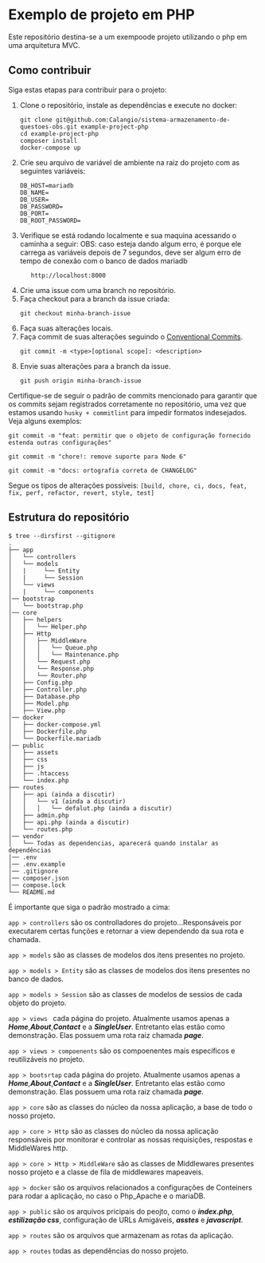 ﻿# Exemplo de projeto em PHP

Este repositório destina-se a um exempoode projeto utilizando o php em uma arquitetura MVC.

## Como contribuir

Siga estas etapas para contribuir para o projeto:

1. Clone o repositório, instale as dependências e execute no docker:
   ```shell
   git clone git@github.com:Calangio/sistema-armazenamento-de-questoes-obs.git example-project-php
   cd example-project-php
   composer install
   docker-compose up
   ```
2. Crie seu arquivo de variável de ambiente na raiz do projeto com as seguintes variáveis:
    ```shell
   DB_HOST=mariadb
   DB_NAME=
   DB_USER=
   DB_PASSWORD=
   DB_PORT=
   DB_ROOT_PASSWORD=
   ```
3. Verifique se está rodando localmente e sua maquina acessando o caminha a seguir:
OBS: caso esteja dando algum erro, é porque ele carrega as variáveis depois de 7 segundos, deve ser algum erro de tempo de conexão com o banco de dados mariadb
   ```shell
      http://localhost:8000
      ```
4. Crie uma issue com uma branch no repositório.
5. Faça checkout para a branch da issue criada:
   ```shell
   git checkout minha-branch-issue
   ```
6. Faça suas alterações locais.
7. Faça commit de suas alterações seguindo o [Conventional Commits](https://www.conventionalcommits.org/pt-br/v1.0.0/).
   ```shell
   git commit -m <type>[optional scope]: <description>
   ```
8. Envie suas alterações para a branch da issue.
   ```shell
   git push origin minha-branch-issue
   ```

Certifique-se de seguir o padrão de commits mencionado para garantir que os commits sejam registrados corretamente no repositório, uma vez que estamos usando `husky + commitlint` para impedir formatos indesejados. Veja alguns exemplos:


```shell
git commit -m "feat: permitir que o objeto de configuração fornecido estenda outras configurações"
```

```shell
git commit -m "chore!: remove suporte para Node 6"
```

```shell
git commit -m "docs: ortografia correta de CHANGELOG"
```

Segue os tipos de alterações possíveis: `[build, chore, ci, docs, feat, fix, perf, refactor, revert, style, test]`


## Estrutura do repositório

```shell
$ tree --dirsfirst --gitignore
.
├── app
│   └── controllers
│   └── models
│   |     └── Entity
│   |     └── Session
│   └── views
│   |     └── components
│── bootstrap
│   └── bootstrap.php
│── core
│   ├── helpers
│   │   └── Helper.php
│   ├── Http
│   │   ├── MiddleWare
│   │   │   └── Queue.php
│   │   │   └── Maintenance.php
│   │   └── Request.php
│   │   └── Response.php
│   │   └── Router.php
│   ├── Config.php
│   ├── Controller.php
│   ├── Database.php
│   ├── Model.php
│   ├── View.php
│── docker
│   ├── docker-compose.yml
│   ├── Dockerfile.php
│   └── Dockerfile.mariadb
│── public
│   ├── assets
│   ├── css
│   ├── js
│   ├── .htaccess
│   └── index.php
├── routes
│   ├── api (ainda a discutir)
│   │   └── v1 (ainda a discutir)
│   │   │   └── defalut.php (ainda a discutir)
│   ├── admin.php
│   ├── api.php (ainda a discutir)
│   └── routes.php
│── vendor
│   └── Todas as dependencias, aparecerá quando instalar as dependências
│── .env
│── .env.example
│── .gitignore
│── composer.json
│── compose.lock
└── README.md

```

É importante que siga o padrão mostrado a cima:

`app > controllers` são os controlladores do projeto...Responsáveis por executarem certas funções e retornar a view dependendo da sua rota e chamada.

`app > models` são as classes de modelos dos itens presentes no projeto.

`app > models > Entity` são as classes de modelos dos itens presentes no banco de dados.

`app > models > Session` são as classes de modelos de sessios de cada objeto do projeto.

`app > views ` cada página do projeto. Atualmente usamos apenas a ***Home***,***About***,***Contact*** e a ***SingleUser***. Entretanto elas estão como demonstração. Elas possuem uma rota raiz chamada ***page***. 

`app > views > compoenents` são os compoenentes mais específicos e reutilizáveis no projeto.

`app > bootsrtap` cada página do projeto. Atualmente usamos apenas a ***Home***,***About***,***Contact*** e a ***SingleUser***. Entretanto elas estão como demonstração. Elas possuem uma rota raiz chamada ***page***. 

`app > core` são as classes do núcleo da nossa aplicação, a base de todo o nosso projeto.

`app > core > Http` são as classes do núcleo da nossa aplicação responsáveis por monitorar e controlar as nossas requisições, respostas e MiddleWares http.

`app > core > Http > MiddleWare` são as classes de Middlewares presentes nosso projeto e a classe de fila de middlewares mapeaveis.

`app > docker` são os arquivos relacionados a configurações de Conteiners para rodar a aplicação, no caso o Php_Apache e o mariaDB.

`app > public` são os arquivos pricipais do peojto, como o ***index.php***, ***estilização css***, configuração de URLs Amigáveis, ***asstes*** e ***javascript***.

`app > routes` são os arquivos que armazenam as rotas da aplicação.

`app > routes` todas as dependências do nosso projeto.
